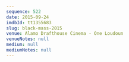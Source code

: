 ```yaml
---
sequence: 522
date: 2015-09-24
imdbId: tt1355683
slug: black-mass-2015
venue: Alamo Drafthouse Cinema - One Loudoun
venueNotes: null
medium: null
mediumNotes: null
---
```


